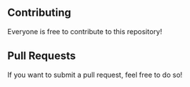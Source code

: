 ## Contributing
Everyone is free to contribute to this repository!

## Pull Requests
If you want to submit a pull request, feel free to do so!
